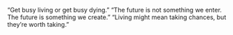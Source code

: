 “Get busy living or get busy dying.”
“The future is not something we enter. The future is something we create.”
“Living might mean taking chances, but they’re worth taking.”
